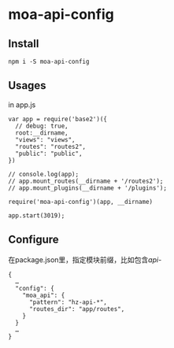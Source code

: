 # moa-api-config


## Install

```
npm i -S moa-api-config
```

## Usages

in app.js

```
var app = require('base2')({
  // debug: true,
  root:__dirname,
  "views": "views",
  "routes": "routes2",
  "public": "public",
})

// console.log(app);
// app.mount_routes(__dirname + '/routes2');
// app.mount_plugins(__dirname + '/plugins');

require('moa-api-config')(app, __dirname)

app.start(3019);
```

## Configure

在package.json里，指定模块前缀，比如包含*api-*

```
{
  …
  "config": {
    "moa_api": {
      "pattern": "hz-api-*",
      "routes_dir": "app/routes",
    }
  }
  …
}
```


